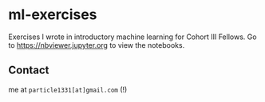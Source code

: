 # ml-exercises

Exercises I wrote in introductory machine learning for Cohort III Fellows. Go to https://nbviewer.jupyter.org to view the notebooks. 

## Contact 
me at `particle1331[at]gmail.com` (!)

